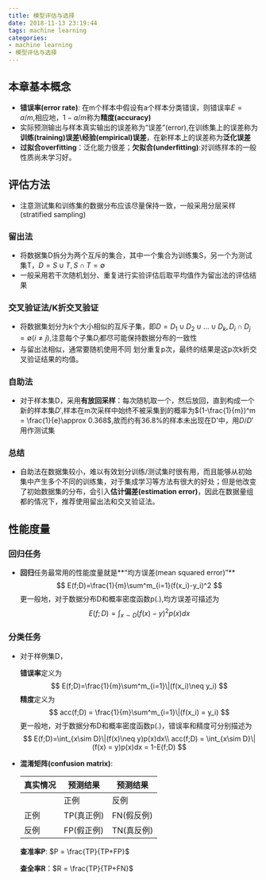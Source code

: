```yaml
---
title: 模型评估与选择
date: 2018-11-13 23:19:44
tags: machine learning
categories:
- machine learning
- 模型评估与选择
---
```


## 本章基本概念

* **错误率(error rate)**: 在m个样本中假设有a个样本分类错误，则错误率$E = a/m$,相应地，$1-a/m$称为**精度(accuracy)**
* 实际预测输出与样本真实输出的误差称为“误差”(error),在训练集上的误差称为**训练(training)误差\经验(empirical)误差**，在新样本上的误差称为**泛化误差**
* **过拟合overfitting**：泛化能力很差；**欠拟合(underfitting)**:对训练样本的一般性质尚未学习好。

## 评估方法

* 注意测试集和训练集的数据分布应该尽量保持一致，一般采用分层采样(stratified sampling)

### 留出法

* 将数据集D拆分为两个互斥的集合，其中一个集合为训练集S，另一个为测试集T，$D = S\cup T,S\cap T =\emptyset$
* 一般采用若干次随机划分、重复进行实验评估后取平均值作为留出法的评估结果

### 交叉验证法/K折交叉验证

* 将数据集划分为k个大小相似的互斥子集，即$D = D_1\cup D_2\cup ... \cup D_k,D_i\cap D_j =\emptyset(i\neq j)$,注意每个子集$D_i$都尽可能保持数据分布的一致性
* 与留出法相似，通常要随机使用不同 划分重复p次，最终的结果是这p次k折交叉验证结果的均值。

### 自助法

* 对于样本集D，采用**有放回采样**：每次随机取一个，然后放回，直到构成一个新的样本集$D'$,样本在m次采样中始终不被采集到的概率为$(1-\frac{1}{m})^m = \frac{1}{e}\approx 0.368$,故而约有36.8%的样本未出现在D'中，用$D/D'$用作测试集

### 总结

* 自助法在数据集较小，难以有效划分训练/测试集时很有用，而且能够从初始集中产生多个不同的训练集，对于集成学习等方法有很大的好处；但是他改变了初始数据集的分布，会引入**估计偏差(estimation error)**，因此在数据量组都的情况下，推荐使用留出法和交叉验证法。

## 性能度量

### 回归任务

* **回归**任务最常用的性能度量就是**“均方误差(mean squared error)”**
  $$
  E(f;D)=\frac{1}{m}\sum^m_{i=1}(f(x_i)-y_i)^2
  $$
  更一般地，对于数据分布D和概率密度函数p(.),均方误差可描述为
  $$
  E(f;D) = \int_{x\sim D}(f(x)-y)^2p(x)dx
  $$





### 分类任务

* 对于样例集D，

  **错误率**定义为
  $$
  E(f;D)=\frac{1}{m}\sum^m_{i=1}\|(f(x_i)\neq y_i)
  $$
  **精度**定义为
  $$
  acc(f;D) = \frac{1}{m}\sum^m_{i=1}\|(f(x_i) = y_i)
  $$
  更一般地，对于数据分布D和概率密度函数p(.)，错误率和精度可分别描述为
  $$
  E(f;D)=\int_{x\sim D}\|(f(x)\neq y)p(x)dx\\
  acc(f;D) = \int_{x\sim D}\|(f(x) = y)p(x)dx = 1-E(f;D)
  $$





* **混淆矩阵(confusion matrix)**:

  | 真实情况 | 预测结果   | 预测结果   |
  | -------- | ---------- | ---------- |
  |          | 正例       | 反例       |
  | 正例     | TP(真正例) | FN(假反例) |
  | 反例     | FP(假正例) | TN(真反例) |

  **查准率P**: $P = \frac{TP}{TP+FP}$

  **查全率R**：$R = \frac{TP}{TP+FN}$


